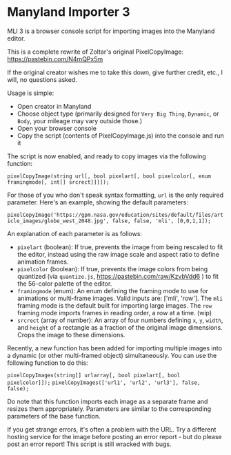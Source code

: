 # Manyland Importer 3
MLI 3 is a browser console script for importing images into the Manyland editor.

This is a complete rewrite of Zoltar's original PixelCopyImage: https://pastebin.com/N4mQPx5m

If the original creator wishes me to take this down, give further credit, etc., I will, no questions asked.

Usage is simple:
  - Open creator in Manyland
  - Choose object type (primarily designed for `Very Big Thing`, `Dynamic`, or `Body`, your mileage may vary outside those.)
  - Open your browser console
  - Copy the script (contents of PixelCopyImage.js) into the console and run it

The script is now enabled, and ready to copy images via the following function:

`pixelCopyImage(string url[, bool pixelart[, bool pixelcolor[, enum framingmode[, int[] srcrect]]]]);`

For those of you who don't speak syntax formatting, `url` is the only required parameter. Here's an example, showing the default parameters:

`pixelCopyImage('https://gpm.nasa.gov/education/sites/default/files/article_images/globe_west_2048.jpg', false, false, 'mli', [0,0,1,1]);`

An explanation of each parameter is as follows:
  - `pixelart` (boolean): If true, prevents the image from being rescaled to fit the editor, instead using the raw image scale and aspect ratio to define animation frames.
  - `pixelcolor` (boolean): If true, prevents the image colors from being quantized (via `quantize.js`, https://pastebin.com/raw/KzvbVdd6 ) to fit the 56-color palette of the editor.
  - `framingmode` (enum): An enum defining the framing mode to use for animations or multi-frame images. Valid inputs are: ['mli', 'row']. The `mli` framing mode is the default built for importing large images. The `row` framing mode imports frames in reading order, a row at a time. (wip)
  - `srcrect` (array of number): An array of four numbers defining `x`, `y`, `width`, and `height` of a rectangle as a fraction of the original image dimensions. Crops the image to these dimensions.

Recently, a new function has been added for importing multiple images into a dynamic (or other multi-framed object) simultaneously. You can use the following function to do this:

`pixelCopyImages(string[] urlarray[, bool pixelart[, bool pixelcolor]]);`
`pixelCopyImages(['url1', 'url2', 'url3'], false, false);`

Do note that this function imports each image as a separate frame and resizes them appropriately. Parameters are similar to the corresponding parameters of the base function.

If you get strange errors, it's often a problem with the URL. Try a different hosting service for the image before posting an error report - but do please post an error report! This script is still wracked with bugs.
